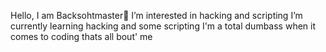 Hello, I am Backsohtmaster👅
I’m interested in hacking and scripting
I’m currently learning hacking and some scripting
I'm a total dumbass when it comes to coding
thats all bout' me
